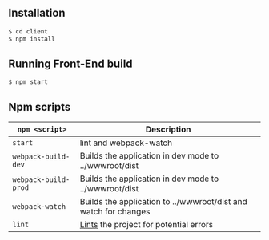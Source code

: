 ## Installation

```bash
$ cd client
$ npm install
```

## Running Front-End build

```bash
$ npm start
```

## Npm scripts

|`npm <script>`      |Description|
|--------------------|-----------|
|`start`             |lint and webpack-watch|
|`webpack-build-dev` |Builds the application in dev mode to ../wwwroot/dist|
|`webpack-build-prod`|Builds the application in dev mode to ../wwwroot/dist|
|`webpack-watch`     |Builds the application to ../wwwroot/dist and watch for changes|
|`lint`              |[Lints](http://stackoverflow.com/questions/8503559/what-is-linting) the project for potential errors|